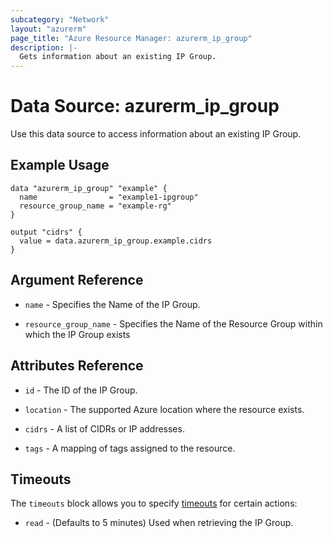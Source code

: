 ```yaml
---
subcategory: "Network"
layout: "azurerm"
page_title: "Azure Resource Manager: azurerm_ip_group"
description: |-
  Gets information about an existing IP Group.
---
```


# Data Source: azurerm_ip_group

Use this data source to access information about an existing IP Group.

## Example Usage

```hcl
data "azurerm_ip_group" "example" {
  name                = "example1-ipgroup"
  resource_group_name = "example-rg"
}

output "cidrs" {
  value = data.azurerm_ip_group.example.cidrs
}
```

## Argument Reference

* `name` - Specifies the Name of the IP Group.

* `resource_group_name` - Specifies the Name of the Resource Group within which the IP Group exists


## Attributes Reference

* `id` - The ID of the IP Group.

* `location` - The supported Azure location where the resource exists.

* `cidrs` - A list of CIDRs or IP addresses.

* `tags` - A mapping of tags assigned to the resource.


## Timeouts

The `timeouts` block allows you to specify [timeouts](https://www.terraform.io/docs/configuration/resources.html#timeouts) for certain actions:

* `read` - (Defaults to 5 minutes) Used when retrieving the IP Group.
